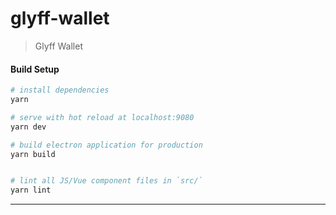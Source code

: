 # glyff-wallet

> Glyff Wallet

#### Build Setup

``` bash
# install dependencies
yarn

# serve with hot reload at localhost:9080
yarn dev

# build electron application for production
yarn build


# lint all JS/Vue component files in `src/`
yarn lint

```

---

